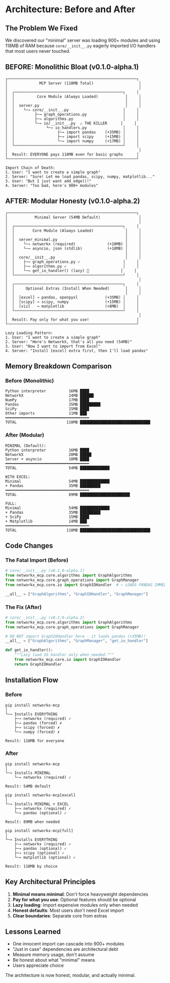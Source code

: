 # Architecture: Before and After

## The Problem We Fixed

We discovered our "minimal" server was loading 900+ modules and using 118MB of RAM because `core/__init__.py` eagerly imported I/O handlers that most users never touched.

## BEFORE: Monolithic Bloat (v0.1.0-alpha.1)

```
┌─────────────────────────────────────────────────────────┐
│              MCP Server (118MB Total)                    │
│                                                          │
│  ┌────────────────────────────────────────────────┐     │
│  │          Core Module (Always Loaded)            │     │
│  │                                                 │     │
│  │  server.py                                      │     │
│  │    └─→ core/__init__.py                        │     │
│  │         ├─→ graph_operations.py                │     │
│  │         ├─→ algorithms.py                      │     │
│  │         └─→ io/__init__.py  ⚠️ THE KILLER      │     │
│  │              └─→ io_handlers.py                │     │
│  │                   ├─→ import pandas    (+35MB) │     │
│  │                   ├─→ import scipy     (+15MB) │     │
│  │                   └─→ import numpy     (+17MB) │     │
│  └────────────────────────────────────────────────┘     │
│                                                          │
│  Result: EVERYONE pays 118MB even for basic graphs      │
└─────────────────────────────────────────────────────────┘

Import Chain of Death:
1. User: "I want to create a simple graph"
2. Server: "Sure! Let me load pandas, scipy, numpy, matplotlib..."
3. User: "But I just want add_edge()!"
4. Server: "Too bad, here's 900+ modules"
```

## AFTER: Modular Honesty (v0.1.0-alpha.2)

```
┌─────────────────────────────────────────────────────────┐
│            Minimal Server (54MB Default)                 │
│                                                          │
│  ┌────────────────────────────────────────────────┐     │
│  │        Core Module (Always Loaded)              │     │
│  │                                                 │     │
│  │  server_minimal.py                              │     │
│  │    └─→ networkx (required)              (+20MB) │     │
│  │    └─→ asyncio, json (stdlib)           (+18MB) │     │
│  │                                                 │     │
│  │  core/__init__.py                               │     │
│  │    ├─→ graph_operations.py ✓                   │     │
│  │    ├─→ algorithms.py ✓                         │     │
│  │    └─→ get_io_handler() (lazy) 🔄              │     │
│  └────────────────────────────────────────────────┘     │
│                                                          │
│  ┌────────────────────────────────────────────────┐     │
│  │     Optional Extras (Install When Needed)       │     │
│  │                                                 │     │
│  │  [excel] → pandas, openpyxl            (+35MB) │     │
│  │  [scipy] → scipy, numpy                (+15MB) │     │
│  │  [viz]   → matplotlib                  (+8MB)  │     │
│  └────────────────────────────────────────────────┘     │
│                                                          │
│  Result: Pay only for what you use!                     │
└─────────────────────────────────────────────────────────┘

Lazy Loading Pattern:
1. User: "I want to create a simple graph"
2. Server: "Here's NetworkX, that's all you need (54MB)"
3. User: "Now I want to import from Excel"
4. Server: "Install [excel] extra first, then I'll load pandas"
```

## Memory Breakdown Comparison

### Before (Monolithic)

```
Python interpreter          16MB ████
NetworkX                    24MB ██████
NumPy                       17MB ████
Pandas                      35MB █████████
SciPy                       15MB ████
Other imports               11MB ███
━━━━━━━━━━━━━━━━━━━━━━━━━━━━━━━━━━━━━
TOTAL                      118MB ███████████████████████████████
```

### After (Modular)

```
MINIMAL (Default):
Python interpreter          16MB ████
NetworkX                    20MB █████
Server + asyncio            18MB ████
━━━━━━━━━━━━━━━━━━━━━━━━━━━━━━━━━━━━━
TOTAL                       54MB █████████████

WITH EXCEL:
Minimal                     54MB █████████████
+ Pandas                    35MB █████████
━━━━━━━━━━━━━━━━━━━━━━━━━━━━━━━━━━━━━
TOTAL                       89MB ██████████████████████

FULL:
Minimal                     54MB █████████████
+ Pandas                    35MB █████████
+ SciPy                     15MB ████
+ Matplotlib                14MB ███
━━━━━━━━━━━━━━━━━━━━━━━━━━━━━━━━━━━━━
TOTAL                      118MB ███████████████████████████████
```

## Code Changes

### The Fatal Import (Before)

```python
# core/__init__.py (v0.1.0-alpha.1)
from networkx_mcp.core.algorithms import GraphAlgorithms
from networkx_mcp.core.graph_operations import GraphManager
from networkx_mcp.core.io import GraphIOHandler  # ← LOADS PANDAS IMMEDIATELY!

__all__ = ["GraphAlgorithms", "GraphIOHandler", "GraphManager"]
```

### The Fix (After)

```python
# core/__init__.py (v0.1.0-alpha.2)
from networkx_mcp.core.algorithms import GraphAlgorithms
from networkx_mcp.core.graph_operations import GraphManager

# DO NOT import GraphIOHandler here - it loads pandas (+35MB)!
__all__ = ["GraphAlgorithms", "GraphManager", "get_io_handler"]

def get_io_handler():
    """Lazy load IO handler only when needed."""
    from networkx_mcp.core.io import GraphIOHandler
    return GraphIOHandler
```

## Installation Flow

### Before

```
pip install networkx-mcp
│
└─→ Installs EVERYTHING
    ├─→ networkx (required) ✓
    ├─→ pandas (forced) ✗
    ├─→ scipy (forced) ✗
    └─→ numpy (forced) ✗

Result: 118MB for everyone
```

### After

```
pip install networkx-mcp
│
└─→ Installs MINIMAL
    └─→ networkx (required) ✓

Result: 54MB default

pip install networkx-mcp[excel]
│
└─→ Installs MINIMAL + EXCEL
    ├─→ networkx (required) ✓
    └─→ pandas (optional) ✓

Result: 89MB when needed

pip install networkx-mcp[full]
│
└─→ Installs EVERYTHING
    ├─→ networkx (required) ✓
    ├─→ pandas (optional) ✓
    ├─→ scipy (optional) ✓
    └─→ matplotlib (optional) ✓

Result: 118MB by choice
```

## Key Architectural Principles

1. **Minimal means minimal**: Don't force heavyweight dependencies
2. **Pay for what you use**: Optional features should be optional
3. **Lazy loading**: Import expensive modules only when needed
4. **Honest defaults**: Most users don't need Excel import
5. **Clear boundaries**: Separate core from extras

## Lessons Learned

- One innocent import can cascade into 900+ modules
- "Just in case" dependencies are architectural debt
- Measure memory usage, don't assume
- Be honest about what "minimal" means
- Users appreciate choice

The architecture is now honest, modular, and actually minimal.
